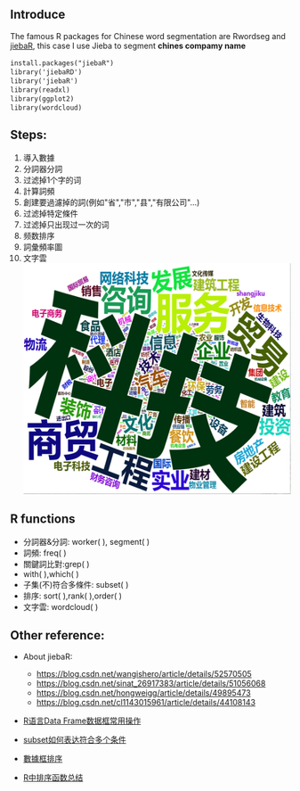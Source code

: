 ## Introduce

The famous R packages for Chinese word segmentation are Rwordseg and [jiebaR](https://github.com/qinwf/jiebaR), this case I use Jieba to segment **chines compamy name**

```
install.packages("jiebaR")
library('jiebaRD')
library('jiebaR')
library(readxl)
library(ggplot2)
library(wordcloud)
```
## Steps:
1. 導入數據
2. 分詞器分詞
3. 过滤掉1个字的词
4. 計算詞頻
5. 創建要過濾掉的詞(例如"省","市","县","有限公司"...)
6. 过滤掉特定條件
7. 过滤掉只出现过一次的词
8. 频数排序
9. 詞彙頻率圖
10. 文字雲 ![文字雲](https://github.com/erlcssont29i/Chinese-word-segmentation/blob/master/wordcloud_20190515.png)

## R functions
- 分詞器&分詞: worker( ),  segment( )
- 詞頻: freq( )
- 關鍵詞比對:grep( )
- with( ),which( )
- 子集(不)符合多條件: subset( )
- 排序: sort( ),rank( ),order( )
- 文字雲: wordcloud( ) 

## Other reference:

- About jiebaR:

    - https://blog.csdn.net/wangishero/article/details/52570505
    - https://blog.csdn.net/sinat_26917383/article/details/51056068
    - https://blog.csdn.net/hongweigg/article/details/49895473
    - https://blog.csdn.net/cl1143015961/article/details/44108143
    

- [R语言Data Frame数据框常用操作](https://www.cnblogs.com/studyzy/p/4316118.html)
- [subset如何表达符合多个条件](https://www.douban.com/group/topic/63379757/)
- [數據框排序](https://www.cnblogs.com/emanlee/p/4255898.html)
- [R中排序函数总结](https://blog.csdn.net/kelanj/article/details/80945540)

